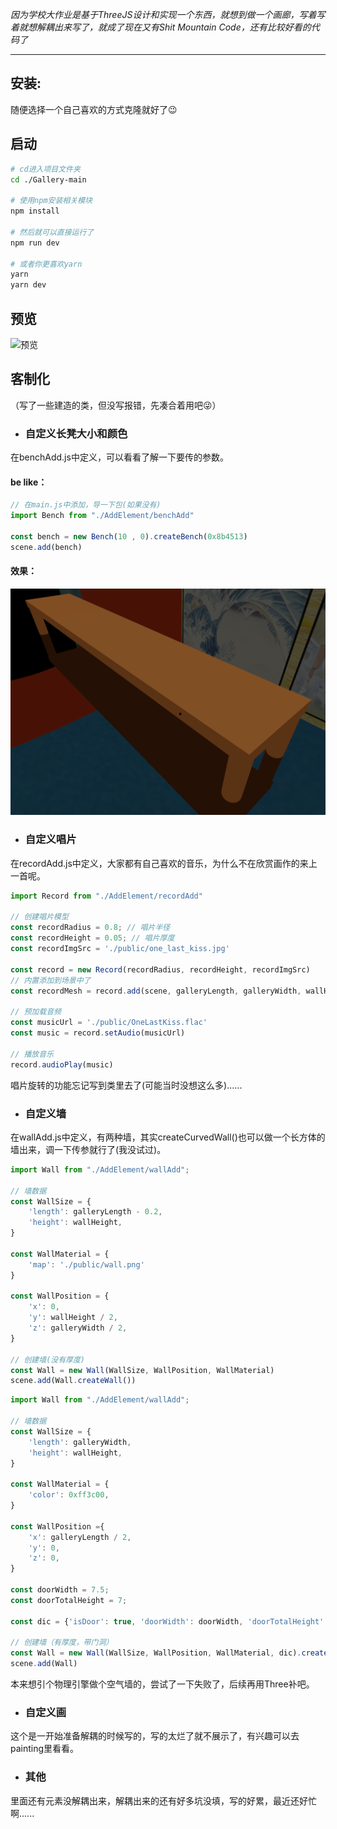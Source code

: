 *因为学校大作业是基于ThreeJS设计和实现一个东西，就想到做一个画廊，写着写着就想解耦出来写了，就成了现在又有Shit Mountain Code，还有比较好看的代码了*

---

## 安装:
随便选择一个自己喜欢的方式克隆就好了😉

## 启动
```bash
# cd进入项目文件夹
cd ./Gallery-main

# 使用npm安装相关模块
npm install

# 然后就可以直接运行了
npm run dev

# 或者你更喜欢yarn
yarn
yarn dev
```

## 预览
![预览](/public/gallery.gif)

## 客制化
（写了一些建造的类，但没写报错，先凑合着用吧😜）
- ### 自定义长凳大小和颜色
在benchAdd.js中定义，可以看看了解一下要传的参数。  
#### be like：
```javascript
// 在main.js中添加，导一下包(如果没有)
import Bench from "./AddElement/benchAdd"

const bench = new Bench(10 , 0).createBench(0x8b4513)
scene.add(bench)
```
#### 效果：
![长凳](public/bench.png)

- ### 自定义唱片
在recordAdd.js中定义，大家都有自己喜欢的音乐，为什么不在欣赏画作的来上一首呢。
```javascript
import Record from "./AddElement/recordAdd"

// 创建唱片模型
const recordRadius = 0.8; // 唱片半径
const recordHeight = 0.05; // 唱片厚度
const recordImgSrc = './public/one_last_kiss.jpg'

const record = new Record(recordRadius, recordHeight, recordImgSrc)
// 内置添加到场景中了
const recordMesh = record.add(scene, galleryLength, galleryWidth, wallHeight)

// 预加载音频
const musicUrl = './public/OneLastKiss.flac'
const music = record.setAudio(musicUrl)

// 播放音乐
record.audioPlay(music)
```
唱片旋转的功能忘记写到类里去了(可能当时没想这么多)......

- ### 自定义墙
在wallAdd.js中定义，有两种墙，其实createCurvedWall()也可以做一个长方体的墙出来，调一下传参就行了(我没试过)。
```javascript
import Wall from "./AddElement/wallAdd";

// 墙数据
const WallSize = {
    'length': galleryLength - 0.2,
    'height': wallHeight,
}

const WallMaterial = {
    'map': './public/wall.png'
}

const WallPosition = {
    'x': 0,
    'y': wallHeight / 2,
    'z': galleryWidth / 2,
}

// 创建墙(没有厚度)
const Wall = new Wall(WallSize, WallPosition, WallMaterial)
scene.add(Wall.createWall())
```
```javascript
import Wall from "./AddElement/wallAdd";

// 墙数据
const WallSize = {
    'length': galleryWidth,
    'height': wallHeight,
}

const WallMaterial = {
    'color': 0xff3c00,
}

const WallPosition ={
    'x': galleryLength / 2,
    'y': 0,
    'z': 0,
}

const doorWidth = 7.5;
const doorTotalHeight = 7;

const dic = {'isDoor': true, 'doorWidth': doorWidth, 'doorTotalHeight': doorTotalHeight}

// 创建墙（有厚度，带门洞）
const Wall = new Wall(WallSize, WallPosition, WallMaterial, dic).createCurvedWall()
scene.add(Wall)

```
本来想引个物理引擎做个空气墙的，尝试了一下失败了，后续再用Three补吧。

- ### 自定义画
这个是一开始准备解耦的时候写的，写的太烂了就不展示了，有兴趣可以去painting里看看。

- ### 其他
里面还有元素没解耦出来，解耦出来的还有好多坑没填，写的好累，最近还好忙啊......